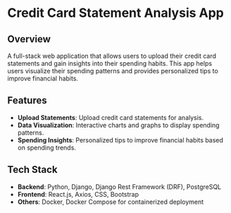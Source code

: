 # Credit Card Statement Analysis App

## Overview
A full-stack web application that allows users to upload their credit card statements and gain insights into their spending habits. 
This app helps users visualize their spending patterns and provides personalized tips to improve financial habits.

## Features
- **Upload Statements**: Upload credit card statements for analysis.
- **Data Visualization**: Interactive charts and graphs to display spending patterns.
- **Spending Insights**: Personalized tips to improve financial habits based on spending trends.

## Tech Stack
- **Backend**: Python, Django, Django Rest Framework (DRF), PostgreSQL
- **Frontend**: React.js, Axios, CSS, Bootstrap
- **Others**: Docker, Docker Compose for containerized deployment


